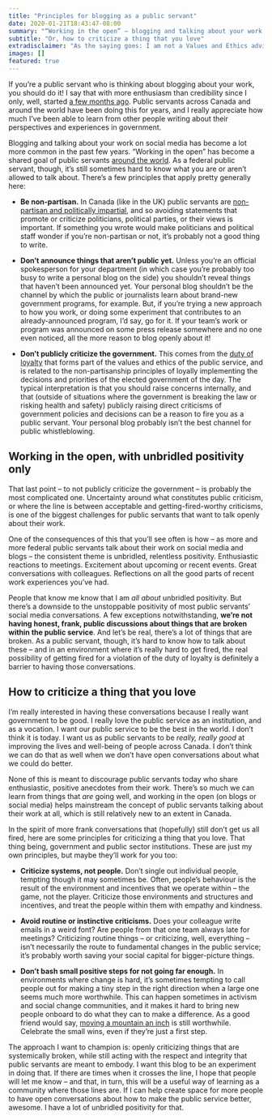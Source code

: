 ```yaml
---
title: "Principles for blogging as a public servant"
date: 2020-01-21T18:43:47-08:00
summary: "“Working in the open” – blogging and talking about your work on social media – has become a lot more common in the past few years. As a federal public servant, though, it’s still sometimes hard to know what you are or aren’t allowed to talk about."
subtitle: "Or, how to criticize a thing that you love"
extradisclaimer: "As the saying goes: I am not a Values and Ethics advisor, and more importantly, I am not *your* Values and Ethics advisor. Use your best judgment."
images: []
featured: true
---
```


If you’re a public servant who is thinking about blogging about your work, you should do it! I say that with more enthusiasm than credibility since I only, well, started [a few months ago](/2019/12/17/moving-to-the-yukon/). Public servants across Canada and around the world have been doing this for years, and I really appreciate how much I’ve been able to learn from other people writing about their perspectives and experiences in government. 

Blogging and talking about your work on social media has become a lot more common in the past few years. “Working in the open” has become a shared goal of public servants [around the world](https://www.oneteamgov.uk/principles). As a federal public servant, though, it’s still sometimes hard to know what you are or aren’t allowed to talk about. There’s a few principles that apply pretty generally here:

*   **Be non-partisan.** In Canada (like in the UK) public servants are [non-partisan and politically impartial](https://www.tbs-sct.gc.ca/pol/doc-eng.aspx?id=25049#cha5), and so avoiding statements that promote or criticize politicians, political parties, or their views is important. If something you wrote would make politicians and political staff wonder if you’re non-partisan or not, it’s probably not a good thing to write.

*   **Don’t announce things that aren’t public yet.** Unless you’re an official spokesperson for your department (in which case you’re probably too busy to write a personal blog on the side) you shouldn’t reveal things that haven’t been announced yet. Your personal blog shouldn’t be the channel by which the public or journalists learn about brand-new government programs, for example. But, if you’re trying a new approach to how you work, or doing some experiment that contributes to an already-announced program, I’d say, go for it. If your team’s work or program was announced on some press release somewhere and no one even noticed, all the more reason to blog openly about it!

*   **Don’t publicly criticize the government.** This comes from the [duty of loyalty](https://www.canada.ca/en/treasury-board-secretariat/services/values-ethics/code/duty-loyalty.html) that forms part of the values and ethics of the public service, and is related to the non-partisanship principles of loyally implementing the decisions and priorities of the elected government of the day. The typical interpretation is that you should raise concerns internally, and that (outside of situations where the government is breaking the law or risking health and safety) publicly raising direct criticisms of government policies and decisions can be a reason to fire you as a public servant. Your personal blog probably isn’t the best channel for public whistleblowing.

## Working in the open, with unbridled positivity only

That last point – to not publicly criticize the government – is probably the most complicated one. Uncertainty around what constitutes public criticism, or where the line is between acceptable and getting-fired-worthy criticisms, is one of the biggest challenges for public servants that want to talk openly about their work.

One of the consequences of this that you’ll see often is how – as more and more federal public servants talk about their work on social media and blogs – the consistent theme is unbridled, relentless positivity. Enthusiastic reactions to meetings. Excitement about upcoming or recent events. Great conversations with colleagues. Reflections on all the good parts of recent work experiences you’ve had. 

People that know me know that I am _all about_ unbridled positivity. But there’s a downside to the unstoppable positivity of most public servants’ social media conversations. A few exceptions notwithstanding, **we’re not having honest, frank, public discussions about things that are broken within the public service**. And let’s be real, there’s a lot of things that are broken. As a public servant, though, it’s hard to know how to talk about these – and in an environment where it’s really hard to get fired, the real possibility of getting fired for a violation of the duty of loyalty is definitely a barrier to having those conversations.

## How to criticize a thing that you love

I’m really interested in having these conversations because I really want government to be good. I really love the public service as an institution, and as a vocation. I want our public service to be the best in the world. I don’t think it is today. I want us as public servants to be _really, really good_ at improving the lives and well-being of people across Canada. I don’t think we can do that as well when we don’t have open conversations about what we could do better.

None of this is meant to discourage public servants today who share enthusiastic, positive anecdotes from their work. There’s so much we can learn from things that _are_ going well, and working in the open (on blogs or social media) helps mainstream the concept of public servants talking about their work at all, which is still relatively new to an extent in Canada.

In the spirit of more frank conversations that (hopefully) still don’t get us all fired, here are some principles for criticizing a thing that you love. That thing being, government and public sector institutions. These are just my own principles, but maybe they’ll work for you too:

*   **Criticize systems, not people.** Don’t single out individual people, tempting though it may sometimes be. Often, people’s behaviour is the result of the environment and incentives that we operate within – the game, not the player. Criticize those environments and structures and incentives, and treat the people within them with empathy and kindness.  

*   **Avoid routine or instinctive criticisms.** Does your colleague write emails in a weird font? Are people from that one team always late for meetings? Criticizing routine things – or criticizing, well, everything – isn’t necessarily the route to fundamental changes in the public service; it’s probably worth saving your social capital for bigger-picture things.

*   **Don’t bash small positive steps for not going far enough.** In environments where change is hard, it’s sometimes tempting to call people out for making a tiny step in the right direction when a large one seems much more worthwhile. This can happen sometimes in activism and social change communities, and it makes it hard to bring new people onboard to do what they can to make a difference. As a good friend would say, [moving a mountain an inch](http://ryanandrosoff.ca/transforming-government-one-digital-inch-at-time/) is still worthwhile. Celebrate the small wins, even if they’re just a first step.

The approach I want to champion is: openly criticizing things that are systemically broken, while still acting with the respect and integrity that public servants are meant to embody. I want this blog to be an experiment in doing that. If there are times when it crosses the line, I hope that people will let me know – and that, in turn, this will be a useful way of learning as a community where those lines are. If I can help create space for more people to have open conversations about how to make the public service better, awesome. I have a lot of unbridled positivity for that. 
